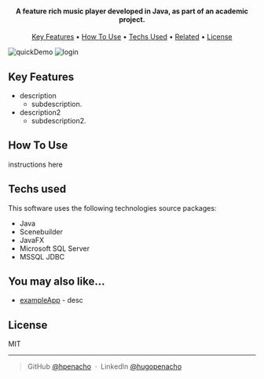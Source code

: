 <h4 align="center">A feature rich music player developed in Java, as part of an academic project.</h4>

<p align="center">
  <a href="#key-features">Key Features</a> •
  <a href="#how-to-use">How To Use</a> •
  <a href="#credits">Techs Used</a> •
  <a href="#related">Related</a> •
  <a href="#license">License</a>
</p>

![quickDemo](/readmeFiles/quickDemo)
![login](/readmeFiles/login)

## Key Features

* description
  - subdescription.
* description2
  - subdescription2.

## How To Use

instructions here

## Techs used

This software uses the following technologies source packages:

- Java
- Scenebuilder
- JavaFX
- Microsoft SQL Server
- MSSQL JDBC

## You may also like...

- [exampleApp](githubappUrlHere) - desc

## License

MIT

---

> GitHub [@hpenacho](https://github.com/hpenacho) &nbsp;&middot;&nbsp;
> LinkedIn [@hugopenacho](https://linkedin.com/in/hugopenacho/)

